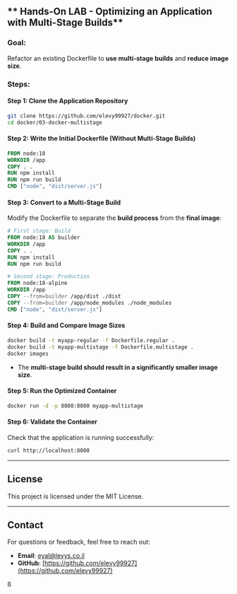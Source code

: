 
## ** Hands-On LAB - Optimizing an Application with Multi-Stage Builds**  

### **Goal:**  
Refactor an existing Dockerfile to **use multi-stage builds** and **reduce image size**.  

### **Steps:**  

#### **Step 1: Clone the Application Repository**  
```sh
git clone https://github.com/elevy99927/docker.git
cd docker/03-docker-multistage
```

#### **Step 2: Write the Initial Dockerfile (Without Multi-Stage Builds)**  
```dockerfile
FROM node:18
WORKDIR /app
COPY . .
RUN npm install
RUN npm run build
CMD ["node", "dist/server.js"]
```

#### **Step 3: Convert to a Multi-Stage Build**  
Modify the Dockerfile to separate the **build process** from the **final image**:  
```dockerfile
# First stage: Build
FROM node:18 AS builder
WORKDIR /app
COPY . .
RUN npm install
RUN npm run build

# Second stage: Production
FROM node:18-alpine
WORKDIR /app
COPY --from=builder /app/dist ./dist
COPY --from=builder /app/node_modules ./node_modules
CMD ["node", "dist/server.js"]
```

#### **Step 4: Build and Compare Image Sizes**  
```sh
docker build -t myapp-regular -f Dockerfile.regular .
docker build -t myapp-multistage -f Dockerfile.multistage .
docker images
```
- The **multi-stage build should result in a significantly smaller image size**.  

#### **Step 5: Run the Optimized Container**  
```sh
docker run -d -p 8080:8080 myapp-multistage
```

#### **Step 6: Validate the Container**  
Check that the application is running successfully:  
```sh
curl http://localhost:8080
```
---
## License
This project is licensed under the MIT License.

---
## **Contact**
For questions or feedback, feel free to reach out:
- **Email**: eyal@levys.co.il
- **GitHub**: [https://github.com/elevy99927](https://github.com/elevy99927)

ß